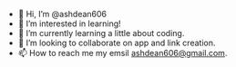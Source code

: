 - 👋 Hi, I’m @ashdean606
- 👀 I’m interested in learning!
- 🌱 I’m currently learning a little about coding.
- 💞️ I’m looking to collaborate on app and link creation.
- 📫 How to reach me my emsil ashdean606@gmail.com.

<!---
ashdean606/ashdean606 is a ✨ special ✨ repository because its `README.md` (this file) appears on your GitHub profile.
You can click the Preview link to take a look at your changes.
--->
